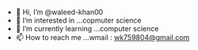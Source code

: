 - 👋 Hi, I’m @waleed-khan00
- 👀 I’m interested in ...copmuter science
- 🌱 I’m currently learning ...computer science
- 📫 How to reach me ...wmail : wk759804@gmail.com

<!---
waleed-khan00/waleed-khan00 is a ✨ special ✨ repository because its `README.md` (this file) appears on your GitHub profile.
You can click the Preview link to take a look at your changes.
--->
